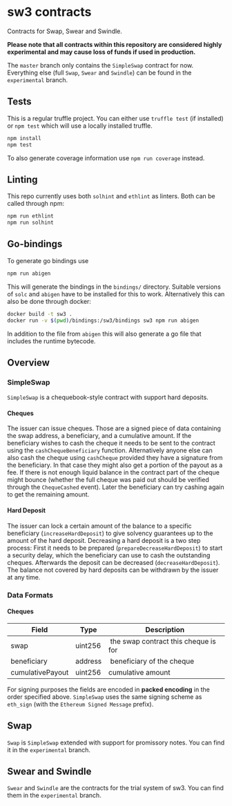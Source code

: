 # sw3 contracts

Contracts for Swap, Swear and Swindle.

**Please note that all contracts within this repository are considered highly experimental and may cause loss of funds if used in production.**

The `master` branch only contains the `SimpleSwap` contract for now. Everything else (full `Swap`, `Swear` and `Swindle`) can be found in the `experimental` branch.

## Tests

This is a regular truffle project. You can either use `truffle test` (if installed) or `npm test` which will use a locally installed truffle.

```sh
npm install
npm test
```

To also generate coverage information use `npm run coverage` instead.

## Linting

This repo currently uses both `solhint` and `ethlint` as linters. Both can be called through npm:
```sh
npm run ethlint
npm run solhint
```

## Go-bindings

To generate go bindings use
```sh
npm run abigen
```

This will generate the bindings in the `bindings/` directory. Suitable versions of `solc` and `abigen` have to be installed for this to work.
Alternatively this can also be done through docker:

```sh
docker build -t sw3 .
docker run -v $(pwd)/bindings:/sw3/bindings sw3 npm run abigen
```

In addition to the file from `abigen` this will also generate a go file that includes the runtime bytecode.

## Overview

### SimpleSwap

`SimpleSwap` is a chequebook-style contract with support hard deposits.

#### Cheques

The issuer can issue cheques. Those are a signed piece of data containing the swap address, a beneficiary, and a cumulative amount. If the beneficiary wishes to cash the cheque it needs to be sent to the contract using the `cashChequeBeneficiary` function. Alternatively anyone else can also cash the cheque using `cashCheque` provided they have a signature from the beneficiary. In that case they might also get a portion of the payout as a fee. If there is not enough liquid balance in the contract part of the cheque might bounce (whether the full cheque was paid out should be verified through the `ChequeCashed` event). Later the beneficiary can try cashing again to get the remaining amount.

#### Hard Deposit

The issuer can lock a certain amount of the balance to a specific beneficiary (`increaseHardDeposit`) to give solvency guarantees up to the amount of the hard deposit. Decreasing a hard deposit is a two step process: First it needs to be prepared (`prepareDecreaseHardDeposit`) to start a security delay, which the beneficiary can use to cash the outstanding cheques. Afterwards the deposit can be decreased (`decreaseHardDeposit`).
The balance not covered by hard deposits can be withdrawn by the issuer at any time.

### Data Formats

#### Cheques

| Field        | Type | Description   |
| ------------ | ------------- | ------------- |
| swap        | uint256 | the swap contract this cheque is for |
| beneficiary  | address | beneficiary of the cheque |
| cumulativePayout | uint256 | cumulative amount |

For signing purposes the fields are encoded in **packed encoding** in the order specified above. `SimpleSwap` uses the same signing scheme as `eth_sign` (with the `Ethereum Signed Message` prefix).

## Swap

`Swap` is `SimpleSwap` extended with support for promissory notes. You can find it in the `experimental` branch.

## Swear and Swindle

`Swear` and `Swindle` are the contracts for the trial system of sw3. You can find them in the `experimental` branch.